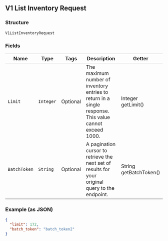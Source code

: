 ## V1 List Inventory Request

### Structure

`V1ListInventoryRequest`

### Fields

| Name | Type | Tags | Description | Getter |
|  --- | --- | --- | --- | --- |
| `Limit` | `Integer` | Optional | The maximum number of inventory entries to return in a single response. This value cannot exceed 1000. | Integer getLimit() |
| `BatchToken` | `String` | Optional | A pagination cursor to retrieve the next set of results for your<br>original query to the endpoint. | String getBatchToken() |

### Example (as JSON)

```json
{
  "limit": 172,
  "batch_token": "batch_token2"
}
```

